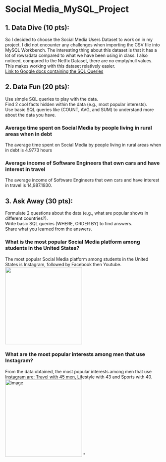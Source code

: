 # Social Media_MySQL_Project 

<h2>1. Data Dive (10 pts):</h2>

So I decided to choose the Social Media Users Dataset to work on in my project. I did not encounter any challenges when importing the CSV file into MySQL Workbench.
The interesting thing about this dataset is that it has a lot of rows/data compared to what we have been using in class. I also noticed, compared to the Netfix Dataset, there are no empty/null values. This makes working with this dataset relatively easier.<br>
<a href='https://docs.google.com/document/d/1JXnDeebj4ZgFVZ-LHA54-L62VKYUQ8nezWuF9QcHF2c/edit?usp=sharing'>Link to Google docs containing the SQL Queries</a>


<h2>2. Data Fun (20 pts):</h2>

Use simple SQL queries to play with the data.<br>
Find 2 cool facts hidden within the data (e.g., most popular interests).<br>
Use basic SQL queries like (COUNT, AVG, and SUM) to understand more about the data you have.

<h3>Average time spent on Social Media by people living in rural areas when in debt</h3>
The average time spent on Social Media by people living in rural areas when in debt is 4.9773 hours

<h3>Average income of Software Engineers that own cars and have interest in travel</h3>
The average income of Software Engineers that own cars and have interest in travel is 14,987.1930.

<h2>3. Ask Away (30 pts):</h2>

Formulate 2 questions about the data (e.g., what are popular shows in different countries?).<br>
Write basic SQL queries (WHERE, ORDER BY) to find answers.<br>
Share what you learned from the answers.

<h3>What is the most popular Social Media platform among students in the United States?</h3>
The most popular Social Media platform among students in the United States is Instagram, followed by Facebook then Youtube.<br>
<image width=248 src="https://github.com/KaKaCodes1/SocialMedia_MySQL_Project/assets/139960971/327347a3-d924-40c9-ab03-aaf0b1c7dd4c">


<h3>What are the most popular interests among men that use Instagram? </h3>
From the data obtained, the most popular interests among men that use Instagram are: Travel with 45 men, Lifestyle with 43 and Sports with 40.
<br>
<img width="248" alt="image" src="https://github.com/KaKaCodes1/SocialMedia_MySQL_Project/assets/139960971/367e53eb-1f00-4e82-9451-7611529fa868">
"
